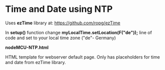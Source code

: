 <h1>Time and Date using NTP</h1>

Uses <b>ezTime</b> library at: https://github.com/ropg/ezTime

In <b>setup()</b> function change <b>myLocalTime.setLocation(F("de"));</b> line of code and set to your local time zone ("de"- Germany)

<b>nodeMCU-NTP.html</b>
<p>
  HTML template for webserver default page. Only has placeholders for time and date from ezTime library.
  </p>
